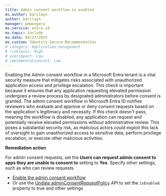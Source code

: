 ```yaml
---
title: Admin consent workflow is enabled
ms.author: barclayn
author: barclayn
manager: pmwongera
ms.service: entra-id
ms.topic: include
ms.date: 04/27/2025
ms.custom: Identity-Secure-Recommendation
# category: Application management
# risklevel: High
# userimpact: Low
# implementationcost: Low
---
```

Enabling the Admin consent workflow in a Microsoft Entra tenant is a vital security measure that mitigates risks associated with unauthorized application access and privilege escalation. This check is important because it ensures that any application requesting elevated permission undergoes a review process by designated administrators before consent is granted. The admin consent workflow in Microsoft Entra ID notifies reviewers who evaluate and approve or deny consent requests based on the application's legitimacy and necessity. If this check doesn't pass, meaning the workflow is disabled, any application can request and potentially receive elevated permissions without administrative review. This poses a substantial security risk, as malicious actors could exploit this lack of oversight to gain unauthorized access to sensitive data, perform privilege escalation, or execute other malicious activities.

**Remediation action**

For admin consent requests, set the **Users can request admin consent to apps they are unable to consent to** setting to **Yes**. Specify other settings, such as who can review requests.

- [Enable the admin consent workflow](/entra/identity/enterprise-apps/configure-admin-consent-workflow#enable-the-admin-consent-workflow)
- Or use the [Update adminConsentRequestPolicy](/graph/api/adminconsentrequestpolicy-update) API to set the `isEnabled` property to true and other settings
